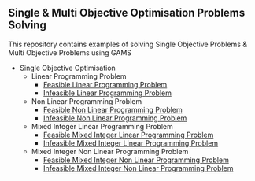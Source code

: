 ## Single & Multi Objective Optimisation Problems Solving
This repository contains examples of solving Single Objective Problems &amp; Multi Objective Problems using GAMS

* Single Objective Optimisation
    - Linear Programming Problem
         - [Feasible Linear Programming Problem](https://github.com/Nikitha2309/Single-Multi-Objective-Problems-Solving/tree/main/Single%20Objective/LP/Feasible)
         - [Infeasible Linear Programming Problem](https://github.com/Nikitha2309/Single-Multi-Objective-Problems-Solving/tree/main/Single%20Objective/LP/InFeasible)
     - Non Linear Programming Problem
         - [Feasible Non Linear Programming Problem](https://github.com/Nikitha2309/Single-Multi-Objective-Problems-Solving/tree/main/Single%20Objective/NLP/Feasible)
         - [Infeasible Non Linear Programming Problem](https://github.com/Nikitha2309/Single-Multi-Objective-Problems-Solving/tree/main/Single%20Objective/NLP/InFeasible)
     - Mixed Integer Linear Programming Problem
         - [Feasible Mixed Integer Linear Programming Problem](https://github.com/Nikitha2309/Single-Multi-Objective-Problems-Solving/tree/main/Single%20Objective/MILP/Feasible)
         - [Infeasible Mixed Integer Linear Programming Problem](https://github.com/Nikitha2309/Single-Multi-Objective-Problems-Solving/tree/main/Single%20Objective/MILP/InFeasible)
     - Mixed Integer Non Linear Programming Problem
         - [Feasible Mixed Integer Non Linear Programming Problem](https://github.com/Nikitha2309/Single-Multi-Objective-Problems-Solving/tree/main/Single%20Objective/MINLP/Feasible)
         - [Infeasible Mixed Integer Non Linear Programming Problem](https://github.com/Nikitha2309/Single-Multi-Objective-Problems-Solving/tree/main/Single%20Objective/MINLP/InFeasible)
